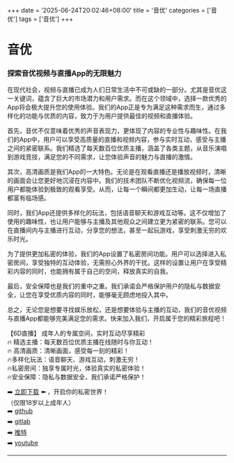 +++
date = '2025-06-24T20:02:46+08:00'
title = '音优'
categories = ['音优']
tags = ['音优']
+++

# 音优

### 探索音优视频与直播App的无限魅力

在现代社会，视频与直播已成为人们日常生活中不可或缺的一部分。尤其是音优这一关键词，蕴含了巨大的市场潜力和用户需求。而在这个领域中，选择一款优秀的App将会极大提升您的使用体验。我们的App正是专为满足这种需求而生，通过多样化的功能与优质的内容，致力于为用户提供最佳的视频和直播体验。

首先，音优不仅意味着优秀的声音表现力，更体现了内容的专业性与趣味性。在我们的App中，用户可以享受高质量的直播和视频内容，参与实时互动，感受与主播之间的紧密联系。我们精选了每天数百位优质主播，涵盖了各类主题，从音乐演唱到游戏竞技，满足您的不同需求，让您体验声音的魅力与直播的激情。

其次，高清画质是我们App的一大特色。无论是在观看直播还是播放视频时，清晰的画面会让您更好地沉浸在内容中。我们的技术团队不断优化视频流，确保每一位用户都能体验到极致的观看享受。从而，让每一个瞬间都更加生动，让每一场直播都富有临场感。

同时，我们App还提供多样化的玩法，包括语音聊天和游戏互动等。这不仅增加了使用的趣味性，也让用户能够与主播及其他观众之间建立更为紧密的联系。您可以在直播间内与主播进行互动，分享您的想法，甚至一起玩游戏，享受刺激无穷的欢乐时光。

为了提供更加私密的体验，我们的App设置了私密房间功能。用户可以选择进入私密房间，享受独特的互动体验，无需担心外界的干扰。这样的设置让用户在享受精彩内容的同时，也能拥有属于自己的空间，释放真实的自我。

最后，安全保障也是我们的重中之重。我们承诺会严格保护用户的隐私与数据安全，让您在享受优质内容的同时，能够毫无顾虑地投入其中。

总之，无论您是想要寻找娱乐放松，还是想要体验与主播的互动，我们的音优视频与直播App都能够完美满足您的需求。快来加入我们，开启属于您的精彩旅程吧！

【6D直播】
成年人的专属空间，实时互动尽享精彩  
🔥 精选主播：每天数百位优质主播在线随时与你互动！  
🔥 高清画质：清晰画面，感受每一刻的精彩！  
🔥多样化玩法：语音聊天、游戏互动，刺激无穷！  
🔥私密房间：独享专属时光，体验真实的私密体验！  
🔥安全保障：隐私与数据安全，我们承诺严格保护！  

➡️ [立即下载](https://down123.s3.ap-east-1.amazonaws.com/down/down.html?channelCode=blog) ⬅️ ，开启你的私密世界！  
（仅限18岁以上成年人）  
➡️ [github](https://aldult-live.github.io/)  
➡️ [gitlab](https://seo-09598d.gitlab.io/)  
➡️ [推特](https://x.com/wegame33)  
➡️ [youtube](https://www.youtube.com/@6Dlive)  

---
